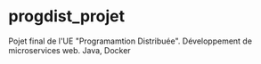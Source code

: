 # progdist_projet
Pojet final de l'UE "Programamtion Distribuée". Développement de microservices web.
Java, Docker
